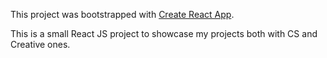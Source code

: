 This project was bootstrapped with [Create React App](https://github.com/facebook/create-react-app).

This is a small React JS project to showcase my projects both with CS and Creative ones.
